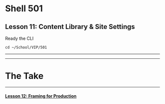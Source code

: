 # Shell 501
## Lesson 11: Content Library & Site Settings

Ready the CLI

`cd ~/School/VIP/501`

___


___

# The Take

___

#### [Lesson 12: Framing for Production](https://github.com/inkVerb/vip/blob/master/501-shell/Lesson-12.md)
